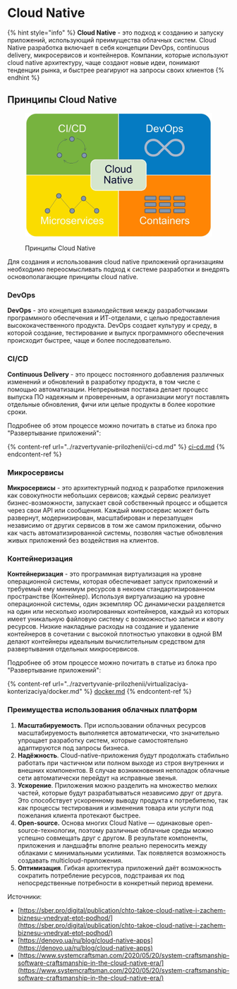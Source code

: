 # Cloud Native

{% hint style="info" %}
**Cloud Native** - это подход к созданию и запуску приложений, использующий преимущества облачных систем. Cloud Native разработка включает в себя концепции DevOps, continuous delivery, микросервисов и контейнеров. Компании, которые используют cloud native архитектуру, чаще создают новые идеи, понимают тенденции рынка, и быстрее реагируют на запросы своих клиентов
{% endhint %}

## Принципы Cloud Native

<figure><img src="../../../.gitbook/assets/cloud-native-image.webp" alt="" width="563"><figcaption><p>Принципы Cloud Native</p></figcaption></figure>

Для создания и использования cloud native приложений организациям необходимо переосмысливать подход к системе разработки и внедрять основополагающие принципы cloud native.

### **DevOps**&#x20;

**DevOps** - это концепция взаимодействия между разработчиками программного обеспечения и ИТ-отделами, с целью предоставления высококачественного продукта. DevOps создает культуру и среду, в которой создание, тестирование и выпуск программного обеспечения происходит быстрее, чаще и более последовательно.

### CI/CD

**Continuous Delivery** - это процесс постоянного добавления различных изменений и обновлений в разработку продукта, в том числе с помощью автоматизации. Непрерывная поставка делает процесс выпуска ПО надежным и проверенным, а организации могут поставлять отдельные обновления, фичи или целые продукты в более короткие сроки.

Подробнее об этом процессе можно почитать в статье из блока про "Развертывание приложений":

{% content-ref url="../razvertyvanie-prilozhenii/ci-cd.md" %}
[ci-cd.md](../razvertyvanie-prilozhenii/ci-cd.md)
{% endcontent-ref %}

### **Микросервисы**&#x20;

**Микросервисы** - это архитектурный подход к разработке приложения как совокупности небольших сервисов; каждый сервис реализует бизнес-возможности, запускает свой собственный процесс и общается через свои API или сообщения. Каждый микросервис может быть развернут, модернизирован, масштабирован и перезапущен независимо от других сервисов в том же самом приложении, обычно как часть автоматизированной системы, позволяя частые обновления живых приложений без воздействия на клиентов.

### **Контейнеризация**&#x20;

**Контейнеризация** - это программная виртуализация на уровне операционной системы, которая обеспечивает запуск приложений и требуемый ему минимум ресурсов в некоем стандартизированном пространстве (Контейнер). Используя виртуализацию на уровне операционной системы, один экземпляр ОС динамически разделяется на один или несколько изолированных контейнеров, каждый из которых имеет уникальную файловую систему с возможностью записи и квоту ресурсов. Низкие накладные расходы на создание и удаление контейнеров в сочетании с высокой плотностью упаковки в одной ВМ делают контейнеры идеальным вычислительным средством для развертывания отдельных микросервисов.

Подробнее об этом процессе можно почитать в статье из блока про "Развертывание приложений":

{% content-ref url="../razvertyvanie-prilozhenii/virtualizaciya-konterizaciya/docker.md" %}
[docker.md](../razvertyvanie-prilozhenii/virtualizaciya-konterizaciya/docker.md)
{% endcontent-ref %}

### **Преимущества использования облачных платформ**

1. **Масштабируемость**. При использовании облачных ресурсов масштабируемость выполняется автоматически, что значительно упрощает разработку систем, которые самостоятельно адаптируются под запросы бизнеса.
2. **Надёжность**. Cloud-native-приложения будут продолжать стабильно работать при частичном или полном выходе из строя внутренних и внешних компонентов. В случае возникновения неполадок облачные сети автоматически перейдут на исправные звенья.
3. **Ускорение**. Приложения можно разделить на множество мелких частей, которые будут разрабатываться независимо друг от друга. Это способствует ускоренному выводу продукта к потребителю, так как процессы тестирования и изменения товара или услуги под пожелания клиента протекают быстрее.
4. **Open-source.** Основа многих Cloud Native — одинаковые open-source-технологии, поэтому различные облачные среды можно успешно совмещать друг с другом. В результате компоненты, приложения и ландшафты вполне реально переносить между облаками с минимальными усилиями. Так появляется возможность создавать multicloud-приложения.
5. **Оптимизация**. Гибкая архитектура приложений даёт возможность сократить потребление ресурсов, подстраивая их под непосредственные потребности в конкретный период времени.







Источники:&#x20;

* [https://sber.pro/digital/publication/chto-takoe-cloud-native-i-zachem-biznesu-vnedryat-etot-podhod/](https://sber.pro/digital/publication/chto-takoe-cloud-native-i-zachem-biznesu-vnedryat-etot-podhod/)
* [https://denovo.ua/ru/blog/cloud-native-apps](https://denovo.ua/ru/blog/cloud-native-apps)
* [https://www.systemcraftsman.com/2020/05/20/system-craftsmanship-software-craftsmanship-in-the-cloud-native-era/](https://www.systemcraftsman.com/2020/05/20/system-craftsmanship-software-craftsmanship-in-the-cloud-native-era/)

